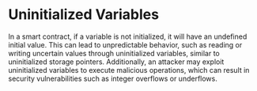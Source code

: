 # Uninitialized Variables

In a smart contract, if a variable is not initialized, it will have an undefined initial value. This can lead to unpredictable behavior, such as reading or writing uncertain values through uninitialized variables, similar to uninitialized storage pointers. Additionally, an attacker may exploit uninitialized variables to execute malicious operations, which can result in security vulnerabilities such as integer overflows or underflows.
